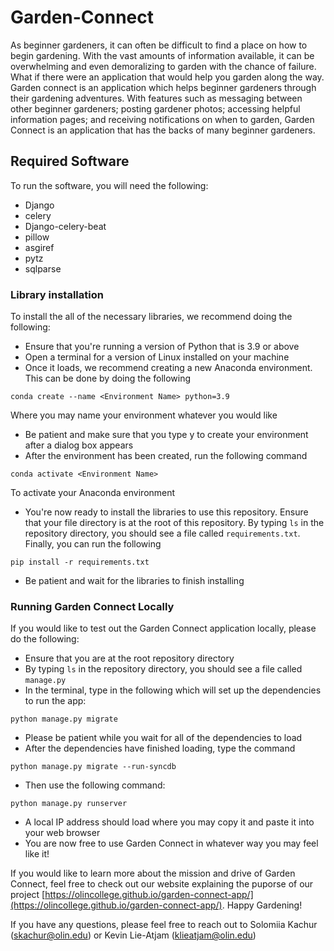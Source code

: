# Garden-Connect

As beginner gardeners, it can often be difficult to find a place on how to begin gardening. With the vast amounts of information available, it can be overwhelming and even demoralizing to garden with the chance of failure. What if there were an application that would help you garden along the way. Garden connect is an application which helps beginner gardeners through their gardening adventures. With features such as messaging between other beginner gardeners; posting gardener photos; accessing helpful information pages; and receiving notifications on when to garden, Garden Connect is an application that has the backs of many beginner gardeners.

## Required Software
To run the software, you will need the following:
* Django
* celery
* Django-celery-beat
* pillow
* asgiref
* pytz
* sqlparse

### Library installation
To install the all of the necessary libraries, we recommend doing the following:
* Ensure that you're running a version of Python that is 3.9 or above
* Open a terminal for a version of Linux installed on your machine
* Once it loads, we recommend creating a new Anaconda environment. This can be done by doing the following
```
conda create --name <Environment Name> python=3.9
```
Where you may name your environment whatever you would like
* Be patient and make sure that you type y to create your environment after a dialog box appears
* After the environment has been created, run the following command
```
conda activate <Environment Name>
```
To activate your Anaconda environment
* You're now ready to install the libraries to use this repository. Ensure that your file directory is at the root of this repository. By typing `ls` in the repository directory, you should see a file called `requirements.txt`. Finally, you can run the following

```
pip install -r requirements.txt
```
* Be patient and wait for the libraries to finish installing

### Running Garden Connect Locally
If you would like to test out the Garden Connect application locally, please do the following:
* Ensure that you are at the root repository directory
* By typing `ls` in the repository directory, you should see a file called `manage.py`
* In the terminal, type in the following which will set up the dependencies to run the app:
```
python manage.py migrate
```
* Please be patient while you wait for all of the dependencies to load
* After the dependencies have finished loading, type the command
```
python manage.py migrate --run-syncdb
```
* Then use the following command:
```
python manage.py runserver
```
* A local IP address should load where you may copy it and paste it into your web browser
* You are now free to use Garden Connect in whatever way you may feel like it!

If you would like to learn more about the mission and drive of Garden Connect, feel free to check out our website explaining the puporse of our project [https://olincollege.github.io/garden-connect-app/](https://olincollege.github.io/garden-connect-app/). Happy Gardening!

If you have any questions, please feel free to reach out to Solomiia Kachur (skachur@olin.edu) or Kevin Lie-Atjam (klieatjam@olin.edu)